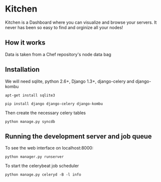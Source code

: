 # Kitchen

Kitchen is a Dashboard where you can visualize and browse your servers.
It never has been so easy to find and orginize all your nodes!

## How it works

Data is taken from a Chef repository's node data bag

## Installation

We will need sqlite, python 2.6+, Django 1.3+, django-celery and django-kombu

`apt-get install sqlite3`

`pip install django django-celery django-kombu`

Then create the necessary celery tables

`python manage.py syncdb`

## Running the development server and job queue

To see the web interface on localhost:8000:

`python manager.py runserver`

To start the celerybeat job scheduler

`python manage.py celeryd -B -l info`
